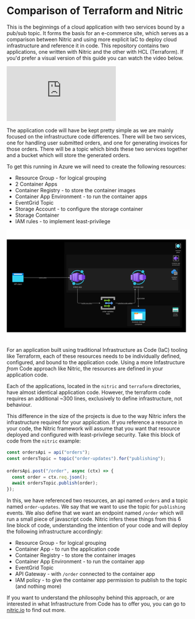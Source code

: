 # Comparison of Terraform and Nitric

This is the beginnings of a cloud application with two services bound by a pub/sub topic. It forms the basis for an e-commerce site, which serves as a comparison between Nitric and using more explicit IaC to deploy cloud infrastructure and reference it in code. This repository contains two applications, one written with Nitric and the other with HCL (Terraform). If you'd prefer a visual version of this guide you can watch the video below.

<div>
  <iframe
    src="https://www.youtube-nocookie.com/embed/_n8S0IYxmSM"
    title="YouTube video player"
    frameborder="0"
    allow="accelerometer; autoplay; clipboard-write; encrypted-media; gyroscope; picture-in-picture; web-share"
  ></iframe>
</div>

The application code will have be kept pretty simple as we are mainly focused on the infrastructure code differences. There will be two services, one for handling user submitted orders, and one for generating invoices for those orders. There will be a topic which binds these two services together and a bucket which will store the generated orders.

To get this running in Azure we will need to create the following resources:

- Resource Group - for logical grouping
- 2 Container Apps
- Container Registry - to store the container images
- Container App Environment - to run the container apps
- EventGrid Topic
- Storage Account - to configure the storage container
- Storage Container
- IAM rules - to implement least-privilege

<img src="./assets/azure-example.svg" width="1000px"/>

For an application built using traditional Infrastructure as Code (IaC) tooling like Terraform, each of these resources needs to be individually defined, configured, and bound to the application code. Using a more Infastructure _from_ Code approach like Nitric, the resources are defined in your application code.

Each of the applications, located in the `nitric` and `terraform` directories, have almost identical application code. However, the terraform code requires an additional ~300 lines, exclusively to define infrastructure, not behaviour.

This difference in the size of the projects is due to the way Nitric infers the infrastructure required for your application. If you reference a resource in your code, the Nitric framework will assume that you want that resource deployed and configured with least-privilege security. Take this block of code from the `nitric` example:

```ts
const ordersApi = api("orders");
const ordersTopic = topic("order-updates").for("publishing");

ordersApi.post("/order", async (ctx) => {
  const order = ctx.req.json();
  await ordersTopic.publish(order);
});
```

In this, we have referenced two resources, an api named `orders` and a topic named `order-updates`. We say that we want to use the topic for `publishing` events. We also define that we want an endpoint named `/order` which will run a small piece of javascript code. Nitric infers these things from this 6 line block of code, understanding the intention of your code and will deploy the following infrastructure accordingly:

- Resource Group - for logical grouping
- Container App - to run the application code
- Container Registry - to store the container images
- Container App Environment - to run the container app
- EventGrid Topic
- API Gateway - with `/order` connected to the container app
- IAM policy - to give the container app permission to publish to the topic (and nothing more)

If you want to understand the philosophy behind this approach, or are interested in what Infrastructure from Code has to offer you, you can go to [nitric.io](https://nitric.io) to find out more.
